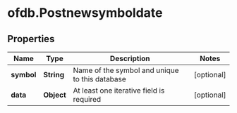 # ofdb.Postnewsymboldate

## Properties

Name | Type | Description | Notes
------------ | ------------- | ------------- | -------------
**symbol** | **String** | Name of the symbol and unique to this database | [optional] 
**data** | **Object** | At least one iterative field is required | [optional] 


